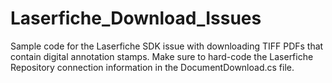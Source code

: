 # Laserfiche_Download_Issues
Sample code for the Laserfiche SDK issue with downloading TIFF PDFs that contain digital annotation stamps.
Make sure to hard-code the Laserfiche Repository connection information in the DocumentDownload.cs file.
